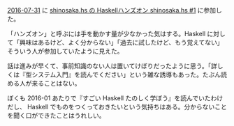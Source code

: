 [2016-07-31][] に [shinosaka.hs の Haskellハンズオン shinosaka.hs #1](https://shinosaka-hs.doorkeeper.jp/events/48441) に参加した。

「ハンズオン」と呼ぶには手を動かす量が少なかった気はする。Haskell に対して「興味はあるけど、よく分からない」「過去に試したけど、もう覚えてない」そういう人が参加していたように見えた。

話は進みが早くて、事前知識のない人は置いてけぼりだったように思う。「詳しくは『型システム入門』を読んでください」という雑な誘導もあった。たぶん読める人が来ることはない。

ぼくも 2016-01 あたりで『すごい Haskell たのしく学ぼう』を読んでいたわけだし、 Haskell でものをつくっておきたいという気持ちはある。分からないことを聞く口ができたことはうれしい。

[2016-07-31]: http://blog.bouzuya.net/2016/07/31/
